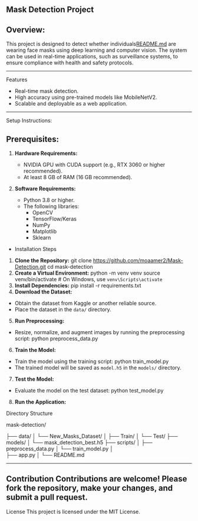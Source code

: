 ## Mask Detection Project

Overview:
---------

This project is designed to detect whether individuals[README.md](https://github.com/user-attachments/files/18241315/README.md)
 are wearing face masks using deep learning and computer vision. The system can be used in real-time applications, such as surveillance systems, to ensure compliance with health and safety protocols.

---
Features
- Real-time mask detection.
- High accuracy using pre-trained models like MobileNetV2.
- Scalable and deployable as a web application.

---
Setup Instructions:

Prerequisites:
---------------

1. **Hardware Requirements:**
   - NVIDIA GPU with CUDA support (e.g., RTX 3060 or higher recommended).
   - At least 8 GB of RAM (16 GB recommended).

2. **Software Requirements:**
   - Python 3.8 or higher.
   - The following libraries:
     - OpenCV
     - TensorFlow/Keras
     - NumPy
     - Matplotlib
     - Sklearn
   

- Installation Steps

1. **Clone the Repository:**
git clone https://github.com/moaamer2/Mask-Detection.git
cd mask-detection
2. **Create a Virtual Environment:**
python -m venv venv
source venv/bin/activate  # On Windows, use `venv\Scripts\activate`
3. **Install Dependencies:**
pip install -r requirements.txt
4. **Download the Dataset:**
- Obtain the dataset from Kaggle or another reliable source.
- Place the dataset in the `data/` directory.
5. **Run Preprocessing:**
- Resize, normalize, and augment images by running the preprocessing script:
python preprocess_data.py
6. **Train the Model:**
- Train the model using the training script:
python train_model.py
- The trained model will be saved as `model.h5` in the `models/` directory.
7. **Test the Model:**
- Evaluate the model on the test dataset:
python test_model.py
8. **Run the Application:**


Directory Structure

mask-detection/

├── data/
│   └── New_Masks_Dataset/
│       ├── Train/
│       └── Test/
├── models/
│   └── mask_detection_best.h5
├── scripts/
│   ├── preprocess_data.py
│   └── train_model.py
│   
├── app.py
│
└── README.md

---
Contribution
Contributions are welcome! Please fork the repository, make your changes, and submit a pull request.
---
License
This project is licensed under the MIT License.
